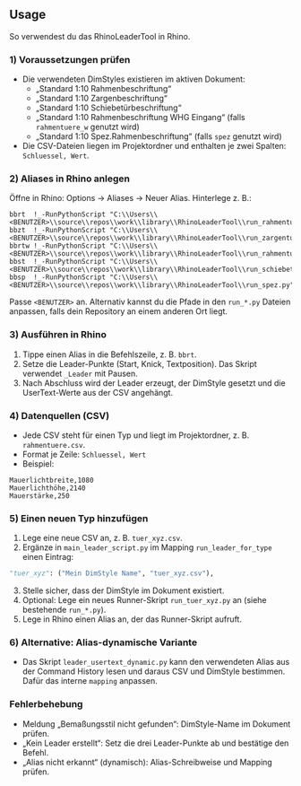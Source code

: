 ## Usage

So verwendest du das RhinoLeaderTool in Rhino.

### 1) Voraussetzungen prüfen
- Die verwendeten DimStyles existieren im aktiven Dokument:
  - „Standard 1:10 Rahmenbeschriftung“
  - „Standard 1:10 Zargenbeschriftung“
  - „Standard 1:10 Schiebetürbeschriftung“
  - „Standard 1:10 Rahmenbeschriftung WHG Eingang“ (falls `rahmentuere_w` genutzt wird)
  - „Standard 1:10 Spez.Rahmenbeschriftung“ (falls `spez` genutzt wird)
- Die CSV-Dateien liegen im Projektordner und enthalten je zwei Spalten: `Schluessel, Wert`.

### 2) Aliases in Rhino anlegen
Öffne in Rhino: Options → Aliases → Neuer Alias. Hinterlege z. B.:

```text
bbrt  !_-RunPythonScript "C:\\Users\\<BENUTZER>\\source\\repos\\work\\library\\RhinoLeaderTool\\run_rahmentuere.py"
bbzt  !_-RunPythonScript "C:\\Users\\<BENUTZER>\\source\\repos\\work\\library\\RhinoLeaderTool\\run_zargentuere.py"
bbrtw !_-RunPythonScript "C:\\Users\\<BENUTZER>\\source\\repos\\work\\library\\RhinoLeaderTool\\run_rahmentuere_w.py"
bbst  !_-RunPythonScript "C:\\Users\\<BENUTZER>\\source\\repos\\work\\library\\RhinoLeaderTool\\run_schiebetuere.py"
bbsp  !_-RunPythonScript "C:\\Users\\<BENUTZER>\\source\\repos\\work\\library\\RhinoLeaderTool\\run_spez.py"
```

Passe `<BENUTZER>` an. Alternativ kannst du die Pfade in den `run_*.py` Dateien anpassen, falls dein Repository an einem anderen Ort liegt.

### 3) Ausführen in Rhino
1. Tippe einen Alias in die Befehlszeile, z. B. `bbrt`.
2. Setze die Leader-Punkte (Start, Knick, Textposition). Das Skript verwendet `_Leader` mit Pausen.
3. Nach Abschluss wird der Leader erzeugt, der DimStyle gesetzt und die UserText-Werte aus der CSV angehängt.

### 4) Datenquellen (CSV)
- Jede CSV steht für einen Typ und liegt im Projektordner, z. B. `rahmentuere.csv`.
- Format je Zeile: `Schluessel, Wert`
- Beispiel:

```text
Mauerlichtbreite,1080
Mauerlichthöhe,2140
Mauerstärke,250
```

### 5) Einen neuen Typ hinzufügen
1. Lege eine neue CSV an, z. B. `tuer_xyz.csv`.
2. Ergänze in `main_leader_script.py` im Mapping `run_leader_for_type` einen Eintrag:

```python
"tuer_xyz": ("Mein DimStyle Name", "tuer_xyz.csv"),
```

3. Stelle sicher, dass der DimStyle im Dokument existiert.
4. Optional: Lege ein neues Runner-Skript `run_tuer_xyz.py` an (siehe bestehende `run_*.py`).
5. Lege in Rhino einen Alias an, der das Runner-Skript aufruft.

### 6) Alternative: Alias-dynamische Variante
- Das Skript `leader_usertext_dynamic.py` kann den verwendeten Alias aus der Command History lesen und daraus CSV und DimStyle bestimmen. Dafür das interne `mapping` anpassen.

### Fehlerbehebung
- Meldung „Bemaßungsstil nicht gefunden“: DimStyle-Name im Dokument prüfen.
- „Kein Leader erstellt“: Setz die drei Leader-Punkte ab und bestätige den Befehl.
- „Alias nicht erkannt“ (dynamisch): Alias-Schreibweise und Mapping prüfen.


